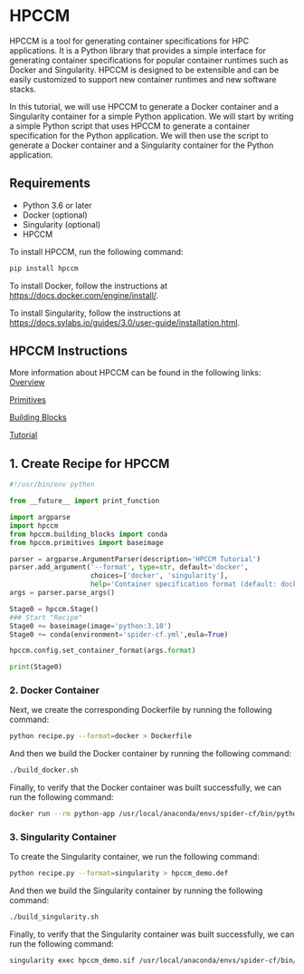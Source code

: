 # HPCCM
HPCCM is a tool for generating container specifications for HPC applications. It is a Python library that provides a simple interface for generating container specifications for popular container runtimes such as Docker and Singularity. HPCCM is designed to be extensible and can be easily customized to support new container runtimes and new software stacks.

In this tutorial, we will use HPCCM to generate a Docker container and a Singularity container for a simple Python application. We will start by writing a simple Python script that uses HPCCM to generate a container specification for the Python application. We will then use the script to generate a Docker container and a Singularity container for the Python application.


## Requirements

- Python 3.6 or later
- Docker (optional)
- Singularity (optional)
- HPCCM

To install HPCCM, run the following command:
```bash
pip install hpccm
```

To install Docker, follow the instructions at https://docs.docker.com/engine/install/.

To install Singularity, follow the instructions at https://docs.sylabs.io/guides/3.0/user-guide/installation.html.


## HPCCM Instructions

More information about HPCCM can be found in the following links:
[Overview](https://github.com/NVIDIA/hpc-container-maker/tree/master/docs)

[Primitives](https://github.com/NVIDIA/hpc-container-maker/blob/master/docs/primitives.md)

[Building Blocks](https://github.com/NVIDIA/hpc-container-maker/blob/master/docs/building_blocks.md)

[Tutorial](https://github.com/NVIDIA/hpc-container-maker/blob/master/docs/tutorial.md)


## 1. Create Recipe for HPCCM

```python
#!/usr/bin/env python

from __future__ import print_function

import argparse
import hpccm
from hpccm.building_blocks import conda
from hpccm.primitives import baseimage

parser = argparse.ArgumentParser(description='HPCCM Tutorial')
parser.add_argument('--format', type=str, default='docker',
                    choices=['docker', 'singularity'],
                    help='Container specification format (default: docker)')
args = parser.parse_args()

Stage0 = hpccm.Stage()
### Start "Recipe"
Stage0 += baseimage(image='python:3.10')
Stage0 += conda(environment='spider-cf.yml',eula=True)

hpccm.config.set_container_format(args.format)

print(Stage0)
```

### 2. Docker Container

Next, we create the corresponding Dockerfile by running the following command:
```bash
python recipe.py --format=docker > Dockerfile
```
And then we build the Docker container by running the following command:
```bash
./build_docker.sh
```
Finally, to verify that the Docker container was built successfully, we can run the following command:
```bash
docker run --rm python-app /usr/local/anaconda/envs/spider-cf/bin/python <YOUR_PYTHON_COMMAND>
```

### 3. Singularity Container
To create the Singularity container, we run the following command:
```bash
python recipe.py --format=singularity > hpccm_demo.def
```
And then we build the Singularity container by running the following command:
```bash
./build_singularity.sh
```
Finally, to verify that the Singularity container was built successfully, we can run the following command:
```bash
singularity exec hpccm_demo.sif /usr/local/anaconda/envs/spider-cf/bin/python <YOUR_PYTHON_COMMAND>
```